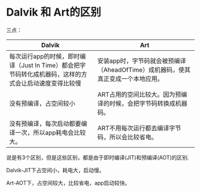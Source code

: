 # Dalvik 和 Art的区别

三点：

| Dalvik                                                       | Art                                                          |
| ------------------------------------------------------------ | ------------------------------------------------------------ |
| 每次运行app的时候，即时编译（Just In Time）都会把字节码转化成机器码，这样的方式会让启动速度变得比较慢 | 安装app时，字节码就会被预编译（AheadOfTime）成机器码，使其真正变成一个本地应用。 |
| 没有预编译，占空间较小                                       | ART占用的空间比较大。因为预编译的时候，会把字节码转换成机器码。 |
| 没有预编译，每次启动都要编译一次，所以app耗电会比较大。      | ART不用每次运行都去编译字节码，所以会比较省电。              |

说是有3个区别，但是这些区别，都是由于即时编译(JIT)和预编译(AOT)的区别. 

Dalvik-JIT下占空间小，耗电大，启动慢。

Art-AOT下，占空间较大，比较省电，app启动较快。



